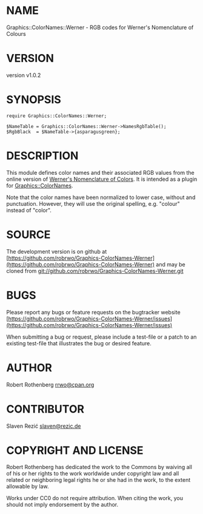 # NAME

Graphics::ColorNames::Werner - RGB codes for Werner's Nomenclature of Colours

# VERSION

version v1.0.2

# SYNOPSIS

```
require Graphics::ColorNames::Werner;

$NameTable = Graphics::ColorNames::Werner->NamesRgbTable();
$RgbBlack  = $NameTable->{asparagusgreen};
```

# DESCRIPTION

This module defines color names and their associated RGB values
from the online version of
[Werner's Nomenclature of Colors](https://www.c82.net/werner/).
It is intended as a plugin for [Graphics::ColorNames](https://metacpan.org/pod/Graphics::ColorNames).

Note that the color names have been normalized to lower case,
without and punctuation. However, they will use the original
spelling, e.g. "colour" instead of "color".

# SOURCE

The development version is on github at [https://github.com/robrwo/Graphics-ColorNames-Werner](https://github.com/robrwo/Graphics-ColorNames-Werner)
and may be cloned from [git://github.com/robrwo/Graphics-ColorNames-Werner.git](git://github.com/robrwo/Graphics-ColorNames-Werner.git)

# BUGS

Please report any bugs or feature requests on the bugtracker website
[https://github.com/robrwo/Graphics-ColorNames-Werner/issues](https://github.com/robrwo/Graphics-ColorNames-Werner/issues)

When submitting a bug or request, please include a test-file or a
patch to an existing test-file that illustrates the bug or desired
feature.

# AUTHOR

Robert Rothenberg <rrwo@cpan.org>

# CONTRIBUTOR

Slaven Rezić <slaven@rezic.de>

# COPYRIGHT AND LICENSE

Robert Rothenberg has dedicated the work to the Commons by waiving all of his
or her rights to the work worldwide under copyright law and all related or
neighboring legal rights he or she had in the work, to the extent allowable by
law.

Works under CC0 do not require attribution. When citing the work, you should
not imply endorsement by the author.
